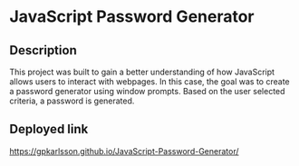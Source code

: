 # JavaScript Password Generator

## Description
This project was built to gain a better understanding of how JavaScript allows users to interact with webpages. In this case, the goal was to create a password generator using window prompts. Based on the user selected criteria, a password is generated. 

## Deployed link
https://gpkarlsson.github.io/JavaScript-Password-Generator/
